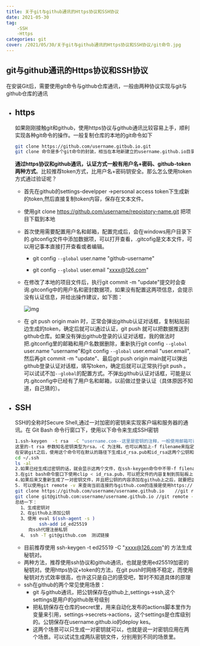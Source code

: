 ```yaml
---
title: 关于git与github通讯的Https协议和SSH协议
date: 2021-05-30
tag: 
    -SSH
    -Https 
categories: git
cover: /2021/05/30/关于git与github通讯的Https协议和SSH协议/git命令.jpg
---
```


## git与github通讯的Https协议和SSH协议

在安装Git后，需要使用git命令与github仓库通讯，一般由两种协议实现与git与github仓库的通讯

* ## https

  如果刚刚接触git和github，使用https协议与github通讯比较容易上手，顺利实现各种git命令的操作。一般复制仓库的本地的git命令如下

  ```bash
  git clone https://github.com/username.gitbub.io.git 
  git clone 命令是多个git命令的封装，相当在本地新建立的username.github.io目录，再执行git init 纳入.git管理,自动建立一个master分支（git checkout -b master），自动添加远程连接git remote add origin https://github.com/username.gitbub.io.git，再 git fetch下载数据
  ```

  **通过https协议和github通讯，认证方式一般有用户名+密码、github-token两种方式**。比较推荐token方式，比用户名+密码钥安全。那么怎么使用token方式通过验证呢？

  <!--more-->

  * 首先在github的settings-develpper ->personal access token下生成新的token,然后直接复制token内容，保存在文本文件。

  * 使用git clone https://github.com/username/repoistory-name.git 把项目下载到本地

  * 首次使用需要配置用户名和邮箱，配置完成后，会在windows用户目录下的.gitconfig文件中添加数据项，可以打开查看，.gitcofig是文本文件，可以用记事本直接打开查看或者编辑。

    * git config `--global` user.name "github-username"

    * git config `--global` user.email  "xxxx@126.com"

  * 在修改了本地的项目文件后，执行git commit -m "update"提交时会查询.gitconfig中的用户名和密封数据项，如果没有配置这两项信息，会提示没有认证信息，并给出操作建议，如下图：

    ![img](/images/github/git-first-commit.png)

  * 在 git push origin main 时，正常会弹出github认证对话框，复制粘贴前边生成的token，确定后就可以通过认证，git push 就可以把数据推送到github仓库。如果没有弹出github登录的认证对话框，我的做法时把.gitconfig里的邮箱和用户名数据删除，重新执行git  config `--global` user.name "username"和git config `--global` user.email "user.email",然后再git commit -m "update"、最后git push origin main就可以弹出github登录认证对话框，填写token，确定后就可以正常执行git push 。可以试试不加`--global`的配置方式。不弹出github认证对话框，可能是以内.gitconfig中已经有了用户名和邮箱，以前做过登录认证（具体原因不知道，自己猜的）。 

* ## SSH

  SSH的全称时Secure Shell,通过一对加密的密钥来实现客户端和服务器的通讯。在 Git Bash 命令行窗口下，使用以下命令来生成SSH密钥

  ```bash
  1.ssh-keygen  -t rsa  -C "username.com--这里是密钥的注释，一般使用邮箱可说明它的用途"
  这里的-t rsa 参数知名密钥类型为rsa，-C 为注释。也可以再加上-f filename来指定密钥的文件名称。
  在安装git之后，使用这个命令可在默认的路径下生成id_rsa.pub和id_rsa这两个公钥和私钥文件，一般要查询他的路劲，可在git bash 命令行下输入下面的命令：
  cd ~/.ssh
  ls -al 
  2.如果已经生成过密钥的话，就会显示这两个文件，在ssh-keygen命令中不带-f filename 参数的话，默认的文件名是id_rsa 和id_rsa.pub。
  3.在git bash命令窗口下使用clip < id_rsa.pub，可以把文件的内容复制到剪贴板上，登录到github，在网站的setting下打开SSH及GPG Keys选项，titile随便自己一个，把剪贴板的内容粘贴在ssh-key里，保存即可，以后使用git 操作github仓库时就可以使用git@github.com:username/username.github.io.git的格式了，这个据说时传输数据的效率比https更高一些。
  4.如果后来又重新生成了一对密钥文件，并且把公钥的内容添加在github上之后，就要把这对密钥对应的私钥覆盖到~/.ssh目录下，这个是安装git时默认的路径，如果想修改git 使用的密钥文件的话，就要修改环境变量，不想麻烦的话，就把新生成的密钥文件改名覆盖原来的密钥对文件即可。
  5. 可以使用git remote -v 来查询当前连接的与github.com的连接是使用https:// 协议还是git协议。例如：
  git clone https://github.com/username/username.github.io    //git remote -v  显示的是http协议连接github，git push origin也是。
  git clone git@github.com:username/username.github.io //git remote -v 显示的是git协议连接github，git push origin也是。
  总结一下： 
    1、生成密钥对
    2、在github上添加公钥
    3、使用 eval $(ssh-agent -s )
           ssh-add id_ed25519 
       向ssh代理注册私钥    
    4、 ssh -T git@github.com  测试链接       
  ```
  
  
  
  * 目前推荐使用 ssh-keygen -t ed25519  -C "xxxx@126.com"的 方法生成秘钥对。
  * 两种方法，推荐使用ssh协议和github通讯，也就是使用ed25519加密的秘钥对。使用https协议+token的方法，在git push时网络不稳定，而使用秘钥对方式效率很高，也许这只是自己的感受吧，暂时不知道具体的原理
  * ssh在github的两个常见使用场景：
    * git 与github通讯，把公钥保存在github上,settings->ssh,这个settings是用户的github账号级别
    * 把私钥保存在仓库的secret里，用来自动化发布的actions脚本里作为变量来引用，settings->secrets->actions，这个settings是仓库级别的。公钥保存在username.github.io的deploy kes。
    * 这两个场景可以只生成一对密钥就可以，也就是说一对密钥应用在两个场景。可以试试生成两队密钥文件，分别用到不同的场景里。

